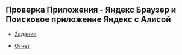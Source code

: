 ## Проверка Приложения - Яндекс Браузер и Поисковое приложение Яндекс с Алисой
- [Задание](https://github.com/ELvovo7/TZ_credit_application_form/blob/main/Задание/Test%20QA.zip)

- [Отчет](https://github.com/ELvovo7/TZ_credit_application_form/blob/main/Отчет/Отчет%20о%20тестировании%20формы%20ЗАЯВКА%20НА%20КРЕДИТ.pdf)
